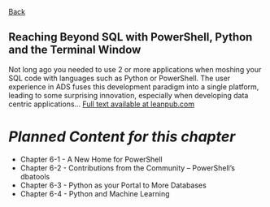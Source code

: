 [Back](../readme.md)

## Reaching Beyond SQL with PowerShell, Python and the Terminal Window

Not long ago you needed to use 2 or more applications when moshing your SQL code with languages such as Python or PowerShell. The user experience in ADS fuses this development paradigm into a single platform, leading to some surprising innovation, especially when developing data centric applications… [Full text available at leanpub.com](https://leanpub.com/hands-on-ads)

# ***Planned Content for this chapter***

- Chapter 6-1 - A New Home for PowerShell
- Chapter 6-2 - Contributions from the Community – PowerShell’s dbatools
- Chapter 6-3 - Python as your Portal to More Databases
- Chapter 6-4 - Python and Machine Learning

